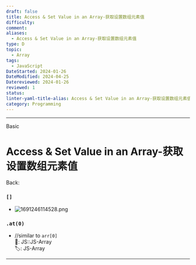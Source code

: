 ```yaml
---
draft: false
title: Access & Set Value in an Array-获取设置数组元素值
difficulty: 
comment: 
aliases:
  - Access & Set Value in an Array-获取设置数组元素值
type: D
topic:
  - Array
tags:
  - JavaScript
DateStarted: 2024-01-26
DateModified: 2024-04-25
Datereviewed: 2024-01-26
reviewed: 1
status: 
linter-yaml-title-alias: Access & Set Value in an Array-获取设置数组元素值
category: Programming
---
```


---

Basic

# Access & Set Value in an Array-获取设置数组元素值

Back:

### `[]`

- ![1691246114528.png](https://cdn.jsdelivr.net/gh/jenniferwonder/bimg/programming/202404152056632-js-array.png)

### `.at(0)`

- //similar to `arr[0]`  
📌: JS::JS-Array  
🏷️: JS-Array
<!--ID: 1706587230851-->

---
